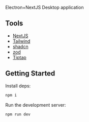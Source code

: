 Electron+NextJS Desktop application

## Tools
- [NextJS](https://nextjs.org/)
- [Tailwind](https://tailwindcss.com/)
- [shadcn](https://ui.shadcn.com/)
- [zod](https://zod.dev/)
- [Tiptap](https://tiptap.dev/docs/editor/getting-started/overview)

## Getting Started

Install deps:

```bash
npm i
```

Run the development server:

```bash
npm run dev
```

